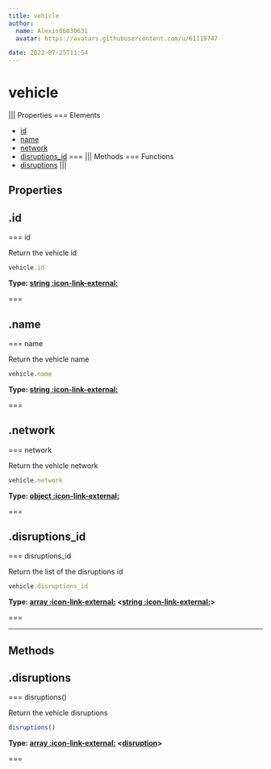 ```yaml
---
title: vehicle
author:
  name: Alexis06030631
  avatar: https://avatars.githubusercontent.com/u/61119747

date: 2022-07-25T11:54
---
```


# vehicle

||| Properties
=== Elements
- [id](#id)
- [name](#name)
- [network](#network)
- [disruptions_id](#disruptions_id)
===
||| Methods
=== Functions
- [disruptions](#disruptions)
|||
## Properties
## .id

=== id

Return the vehicle id


```javascript
vehicle.id
```
**Type: [string :icon-link-external:](https://developer.mozilla.org/en-US/docs/Web/JavaScript/Reference/Global_Objects/String)**

===

## .name

=== name

Return the vehicle name


```javascript
vehicle.name
```
**Type: [string :icon-link-external:](https://developer.mozilla.org/en-US/docs/Web/JavaScript/Reference/Global_Objects/String)**

===

## .network

=== network

Return the vehicle network


```javascript
vehicle.network
```
**Type: [object :icon-link-external:](https://developer.mozilla.org/en-US/docs/Web/JavaScript/Reference/Global_Objects/Object)**

===

## .disruptions_id

=== disruptions_id

Return the list of the disruptions id


```javascript
vehicle.disruptions_id
```
**Type: [array :icon-link-external:](https://developer.mozilla.org/en-US/docs/Web/JavaScript/Reference/Global_Objects/Array) <[string :icon-link-external:](https://developer.mozilla.org/en-US/docs/Web/JavaScript/Reference/Global_Objects/String)>**

===

---
## Methods
## .disruptions

=== disruptions()

Return the vehicle disruptions


```javascript
disruptions()
```
**Type: [array :icon-link-external:](https://developer.mozilla.org/en-US/docs/Web/JavaScript/Reference/Global_Objects/Array) <[disruption](../structures/disruption)>**

===

